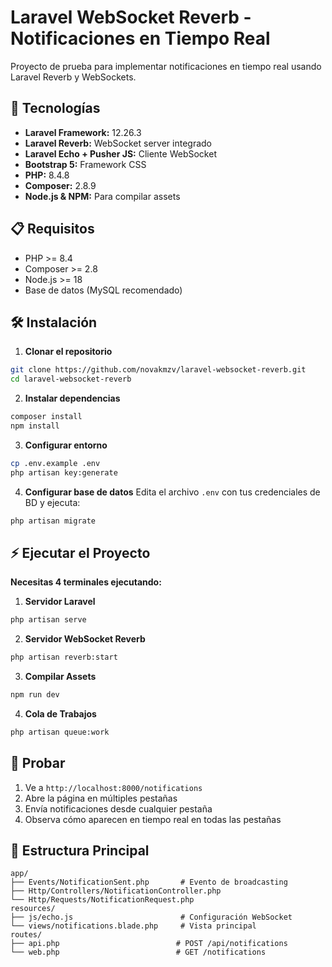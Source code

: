 # Laravel WebSocket Reverb - Notificaciones en Tiempo Real

Proyecto de prueba para implementar notificaciones en tiempo real usando Laravel Reverb y WebSockets.

## 🚀 Tecnologías

- **Laravel Framework:** 12.26.3
- **Laravel Reverb:** WebSocket server integrado
- **Laravel Echo + Pusher JS:** Cliente WebSocket
- **Bootstrap 5:** Framework CSS
- **PHP:** 8.4.8
- **Composer:** 2.8.9
- **Node.js & NPM:** Para compilar assets

## 📋 Requisitos

- PHP >= 8.4
- Composer >= 2.8
- Node.js >= 18
- Base de datos (MySQL recomendado)

## 🛠️ Instalación

1. **Clonar el repositorio**
```bash
git clone https://github.com/novakmzv/laravel-websocket-reverb.git
cd laravel-websocket-reverb
```

2. **Instalar dependencias**
```bash
composer install
npm install
```

3. **Configurar entorno**
```bash
cp .env.example .env
php artisan key:generate
```

4. **Configurar base de datos**
   Edita el archivo `.env` con tus credenciales de BD y ejecuta:
```bash
php artisan migrate
```

## ⚡ Ejecutar el Proyecto

**Necesitas 4 terminales ejecutando:**

1. **Servidor Laravel**
```bash
php artisan serve
```

2. **Servidor WebSocket Reverb**
```bash
php artisan reverb:start
```

3. **Compilar Assets**
```bash
npm run dev
```

4. **Cola de Trabajos**
```bash
php artisan queue:work
```

## 🧪 Probar

1. Ve a `http://localhost:8000/notifications`
2. Abre la página en múltiples pestañas
3. Envía notificaciones desde cualquier pestaña
4. Observa cómo aparecen en tiempo real en todas las pestañas

## 📁 Estructura Principal

```
app/
├── Events/NotificationSent.php       # Evento de broadcasting
├── Http/Controllers/NotificationController.php
└── Http/Requests/NotificationRequest.php
resources/
├── js/echo.js                        # Configuración WebSocket
└── views/notifications.blade.php     # Vista principal
routes/
├── api.php                          # POST /api/notifications
└── web.php                          # GET /notifications
```
